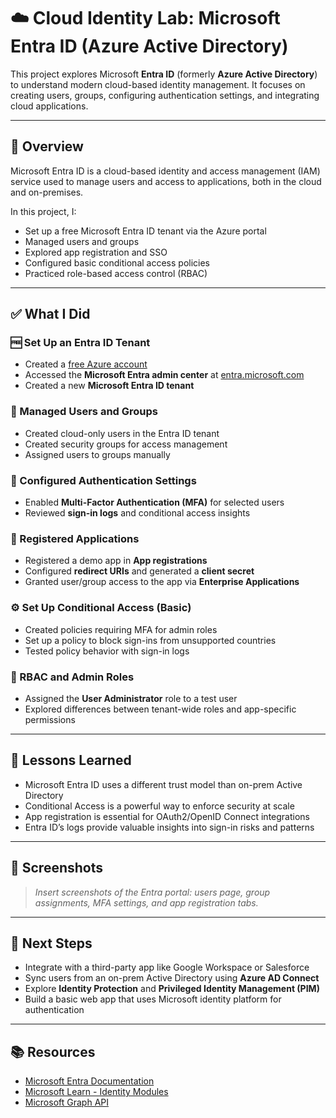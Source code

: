 # ☁️ Cloud Identity Lab: Microsoft Entra ID (Azure Active Directory)

This project explores Microsoft **Entra ID** (formerly **Azure Active Directory**) to understand modern cloud-based identity management. It focuses on creating users, groups, configuring authentication settings, and integrating cloud applications.

---

## 🧭 Overview

Microsoft Entra ID is a cloud-based identity and access management (IAM) service used to manage users and access to applications, both in the cloud and on-premises.

In this project, I:

- Set up a free Microsoft Entra ID tenant via the Azure portal
- Managed users and groups
- Explored app registration and SSO
- Configured basic conditional access policies
- Practiced role-based access control (RBAC)

---

## ✅ What I Did

### 🆓 Set Up an Entra ID Tenant

- Created a [free Azure account](https://azure.microsoft.com/free)
- Accessed the **Microsoft Entra admin center** at [entra.microsoft.com](https://entra.microsoft.com)
- Created a new **Microsoft Entra ID tenant**

### 👤 Managed Users and Groups

- Created cloud-only users in the Entra ID tenant
- Created security groups for access management
- Assigned users to groups manually

### 🔐 Configured Authentication Settings

- Enabled **Multi-Factor Authentication (MFA)** for selected users
- Reviewed **sign-in logs** and conditional access insights

### 🧩 Registered Applications

- Registered a demo app in **App registrations**
- Configured **redirect URIs** and generated a **client secret**
- Granted user/group access to the app via **Enterprise Applications**

### ⚙️ Set Up Conditional Access (Basic)

- Created policies requiring MFA for admin roles
- Set up a policy to block sign-ins from unsupported countries
- Tested policy behavior with sign-in logs

### 🧾 RBAC and Admin Roles

- Assigned the **User Administrator** role to a test user
- Explored differences between tenant-wide roles and app-specific permissions

---

## 🧠 Lessons Learned

- Microsoft Entra ID uses a different trust model than on-prem Active Directory
- Conditional Access is a powerful way to enforce security at scale
- App registration is essential for OAuth2/OpenID Connect integrations
- Entra ID’s logs provide valuable insights into sign-in risks and patterns

---

## 📸 Screenshots

> _Insert screenshots of the Entra portal: users page, group assignments, MFA settings, and app registration tabs._

---

## 🔧 Next Steps

- Integrate with a third-party app like Google Workspace or Salesforce
- Sync users from an on-prem Active Directory using **Azure AD Connect**
- Explore **Identity Protection** and **Privileged Identity Management (PIM)**
- Build a basic web app that uses Microsoft identity platform for authentication

---

## 📚 Resources

- [Microsoft Entra Documentation](https://learn.microsoft.com/entra/)
- [Microsoft Learn - Identity Modules](https://learn.microsoft.com/en-us/training/paths/secure-azure-identity/)
- [Microsoft Graph API](https://learn.microsoft.com/en-us/graph/overview)
